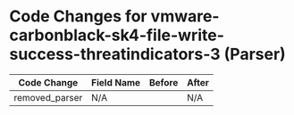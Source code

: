 # Code Changes for vmware-carbonblack-sk4-file-write-success-threatindicators-3 (Parser)

| Code Change | Field Name | Before | After |
|-------------|------------|--------|-------|
| removed_parser | N/A |  | N/A |